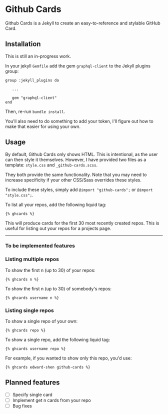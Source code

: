 # Github Cards

Github Cards is a Jekyll to create an easy-to-reference and stylable GitHub Card.

## Installation

This is still an in-progress work.

In your jekyll `Gemfile` add the gem `graphql-client` to the Jekyll plugins group:

```
group :jekyll_plugins do

   ...

   gem "graphql-client"
end
```

Then, re-run `bundle install`.

You'll also need to do something to add your token, I'll figure out how to make that easier for using your own.

## Usage

By default, Github Cards only shows HTML. This is intentional, as the user can then style it themselves. However,
I have provided two files as a template: `style.css` and `_github-cards.scss`.

They both provide the same functionality. Note that you may need to increase specificity if your other CSS/Sass
overrides these styles.

To include these styles, simply add `@import "github-cards";` or `@import "style.css";`.


To list all your repos, add the following liquid tag:
```
{% ghcards %}
```
This will produce cards for the first 30 most recently created repos. This is useful for listing out your repos for a projects page.

---
### To be implemented features

### Listing multiple repos
To show the first n (up to 30) of your repos:
```
{% ghcards n %}
```

To show the first n (up to 30) of somebody's repos:
```
{% ghcards username n %}
```
### Listing single repos
To show a single repo of your own:
```
{% ghcards repo %}
```

To show a single repo, add the following liquid tag:
```
{% ghcards username repo %}
```
For example, if you wanted to show only this repo, you'd use:
```
{% ghcards edward-shen github-cards %}
```

## Planned features
- [ ] Specify single card
- [ ] Implement get n cards from your repo
- [ ] Bug fixes
